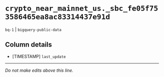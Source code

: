 # `crypto_near_mainnet_us._sbc_fe05f753586465ea8ac83314437e91d`
`bq-1` | `bigquery-public-data`

## Column details
* [TIMESTAMP] `last_update`

-------------------------------------------------------------------------------
*Do not make edits above this line.*
